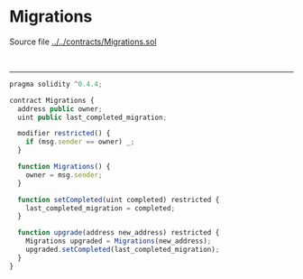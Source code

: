 # Migrations

Source file [../../contracts/Migrations.sol](../../contracts/Migrations.sol)

<br />

<hr />

```javascript
pragma solidity ^0.4.4;

contract Migrations {
  address public owner;
  uint public last_completed_migration;

  modifier restricted() {
    if (msg.sender == owner) _;
  }

  function Migrations() {
    owner = msg.sender;
  }

  function setCompleted(uint completed) restricted {
    last_completed_migration = completed;
  }

  function upgrade(address new_address) restricted {
    Migrations upgraded = Migrations(new_address);
    upgraded.setCompleted(last_completed_migration);
  }
}
```
